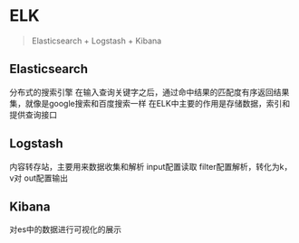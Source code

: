 # ELK
> Elasticsearch + Logstash + Kibana

## Elasticsearch
分布式的搜索引擎
在输入查询关键字之后，通过命中结果的匹配度有序返回结果集，就像是google搜索和百度搜索一样
在ELK中主要的作用是存储数据，索引和提供查询接口

## Logstash
内容转存站，主要用来数据收集和解析
input配置读取
filter配置解析，转化为k，v对
out配置输出

## Kibana
对es中的数据进行可视化的展示

